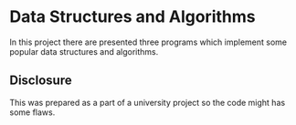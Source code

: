 # Data Structures and Algorithms
In this project there are presented three programs which implement some popular data structures and algorithms.

## Disclosure
This was prepared as a part of a university project so the code might has some flaws.

